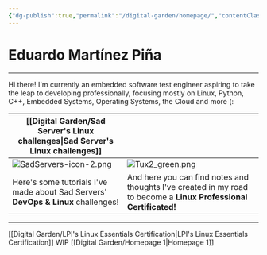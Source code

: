 ```yaml
---
{"dg-publish":true,"permalink":"/digital-garden/homepage/","contentClasses":"img-grid.css","tags":["gardenEntry"],"noteIcon":3}
---
```


# Eduardo Martínez Piña
---
Hi there!
I'm currently an embedded software test engineer aspiring to take the leap to developing professionally, focusing mostly on Linux, Python, C++, Embedded Systems, Operating Systems, the Cloud and more (:

| [[Digital Garden/Sad Server's Linux challenges\|Sad Server's Linux challenges]]                                                 |                                                                                                                   |
| --------------------------------------------------------------------------------- | ----------------------------------------------------------------------------------------------------------------- |
| ![SadServers-icon-2.png](/img/user/Digital%20Garden/Icons-and-images/SadServers-icon-2.png)                                                        | ![Tux2_green.png](/img/user/Digital%20Garden/Icons-and-images/Tux2_green.png)                                                                                               |
| Here's some tutorials I've made about Sad Servers' **DevOps & Linux** challenges! | And here you can find notes and thoughts I've created in my road to become a **Linux Professional Certificated!** |

---

[[Digital Garden/LPI's Linux Essentials Certification\|LPI's Linux Essentials Certification]]
WIP
[[Digital Garden/Homepage 1\|Homepage 1]]